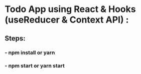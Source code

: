 # Todo App using React & Hooks (useReducer & Context API) : 

## Steps:
### - npm install or yarn
### - npm start or yarn start
 
 
 
 
  
 
 
